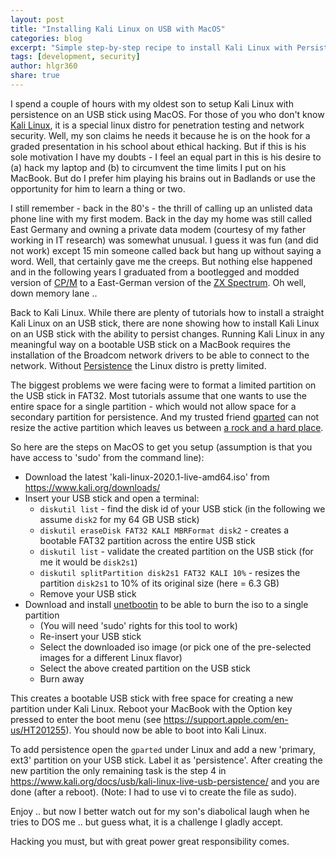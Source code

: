 ```yaml
---
layout: post
title: "Installing Kali Linux on USB with MacOS"
categories: blog
excerpt: "Simple step-by-step recipe to install Kali Linux with Persistence on MacOS"
tags: [development, security]
author: hlgr360
share: true
---
```


I spend a couple of hours with my oldest son to setup Kali Linux with persistence on an USB stick using MacOS. For those of you who don't know [Kali Linux](https://www.kali.org), it is a special linux distro for penetration testing and network security. Well, my son claims he needs it because he is on the hook for a graded presentation in his school about ethical hacking. But if this is his sole motivation I have my doubts - I feel an equal part in this is his desire to (a) hack my laptop and (b) to circumvent the time limits I put on his MacBook. But do I prefer him playing his brains out in Badlands or use the opportunity for him to learn a thing or two. 

I still remember - back in the 80's - the thrill of calling up an unlisted data phone line with my first modem. Back in the day my home was still called East Germany and owning a private data modem (courtesy of my father working in IT research) was somewhat unusual. I guess it was fun (and did not work) except 15 min someone called back but hang up without saying a word. Well, that certainly gave me the creeps. But nothing else happened and in the following years I graduated from a bootlegged and modded version of [CP/M](https://en.wikipedia.org/wiki/CP/M) to a East-German version of the [ZX Spectrum](https://de.wikipedia.org/wiki/Spectral_(Heimcomputer)). Oh well, down memory lane ..

Back to Kali Linux. While there are plenty of tutorials how to install a straight Kali Linux on an USB stick, there are none showing how to install Kali Linux on an USB stick with the ability to persist changes. Running Kali Linux in any meaningful way on a bootable USB stick on a MacBook requires the installation of the Broadcom network drivers to be able to connect to the network. Without [Persistence](https://www.kali.org/docs/usb/kali-linux-live-usb-persistence/) the Linux distro is pretty limited.

The biggest problems we were facing were to format a limited partition on the USB stick in FAT32. Most tutorials assume that one wants to use the entire space for a single partition - which would not allow space for a secondary partition for persistence. And my trusted friend [gparted](https://gparted.org) can not resize the active partition which leaves us between [a rock and a hard place](https://en.wikipedia.org/wiki/Between_a_Rock_and_a_Hard_Place).

So here are the steps on MacOS to get you setup (assumption is that you have access to 'sudo' from the command line):

* Download the latest 'kali-linux-2020.1-live-amd64.iso' from <https://www.kali.org/downloads/>
* Insert your USB stick and open a terminal: 
    * `diskutil list` - find the disk id of your USB stick (in the following we assume `disk2` for my 64 GB USB stick)
    * `diskutil eraseDisk FAT32 KALI MBRFormat disk2` - creates a bootable FAT32 partition across the entire USB stick
    * `diskutil list` - validate the created partition on the USB stick (for me it would be `disk2s1`)
    * `diskutil splitPartition disk2s1 FAT32 KALI 10%` - resizes the partition `disk2s1` to 10% of its original size (here = 6.3 GB)
    * Remove your USB stick
* Download and install [unetbootin](https://unetbootin.github.io) to be able to burn the iso to a single partition
    * (You will need 'sudo' rights for this tool to work)
    * Re-insert your USB stick
    * Select the downloaded iso image (or pick one of the pre-selected images for a different Linux flavor)
    * Select the above created partition on the USB stick
    * Burn away

This creates a bootable USB stick with free space for creating a new partition under Kali Linux. Reboot your MacBook with the Option key pressed to enter the boot menu (see <https://support.apple.com/en-us/HT201255>). You should now be able to boot into Kali Linux.

To add persistence open the `gparted` under Linux and add a new 'primary, ext3' partition on your USB stick. Label it as 'persistence'. After creating the new partition the only remaining task is the step 4 in <https://www.kali.org/docs/usb/kali-linux-live-usb-persistence/> and you are done (after a reboot). (Note: I had to use vi to create the file as sudo).

Enjoy .. but now I better watch out for my son's diabolical laugh when he tries to DOS me .. but guess what, it is a challenge I gladly accept.

Hacking you must, but with great power great responsibility comes.